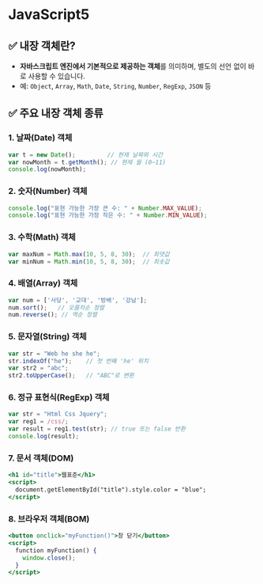 # JavaScript5

## **✅ 내장 객체란?**

- **자바스크립트 엔진에서 기본적으로 제공하는 객체**를 의미하며, 별도의 선언 없이 바로 사용할 수 있습니다.
- 예: `Object`, `Array`, `Math`, `Date`, `String`, `Number`, `RegExp`, `JSON` 등

## **✅ 주요 내장 객체 종류**

### 1. 날짜(Date) 객체

```jsx
var t = new Date();         // 현재 날짜와 시간
var nowMonth = t.getMonth(); // 현재 월 (0~11)
console.log(nowMonth);
```

### 2. 숫자(Number) 객체

```jsx
console.log("표현 가능한 가장 큰 수: " + Number.MAX_VALUE);
console.log("표현 가능한 가장 작은 수: " + Number.MIN_VALUE);
```

### 3. 수학(Math) 객체

```jsx
var maxNum = Math.max(10, 5, 8, 30);  // 최댓값
var minNum = Math.min(10, 5, 8, 30);  // 최솟값
```

### 4. 배열(Array) 객체

```jsx
var num = ['사당', '교대', '방배', '강남'];
num.sort();   // 오름차순 정렬
num.reverse(); // 역순 정렬
```

### 5. 문자열(String) 객체

```jsx
var str = "Web he she he";
str.indexOf("he");    // 첫 번째 'he' 위치
var str2 = "abc";
str2.toUpperCase();   // "ABC"로 변환
```

### 6. 정규 표현식(RegExp) 객체

```jsx
var str = "Html Css Jquery";
var reg1 = /css/;
var result = reg1.test(str); // true 또는 false 반환
console.log(result);
```

### 7. 문서 객체(DOM)

```jsx
<h1 id="title">웹표준</h1>
<script>
  document.getElementById("title").style.color = "blue";
</script>
```

### 8. 브라우저 객체(BOM)

```jsx
<button onclick="myFunction()">창 닫기</button>
<script>
  function myFunction() {
    window.close();
  }
</script>
```